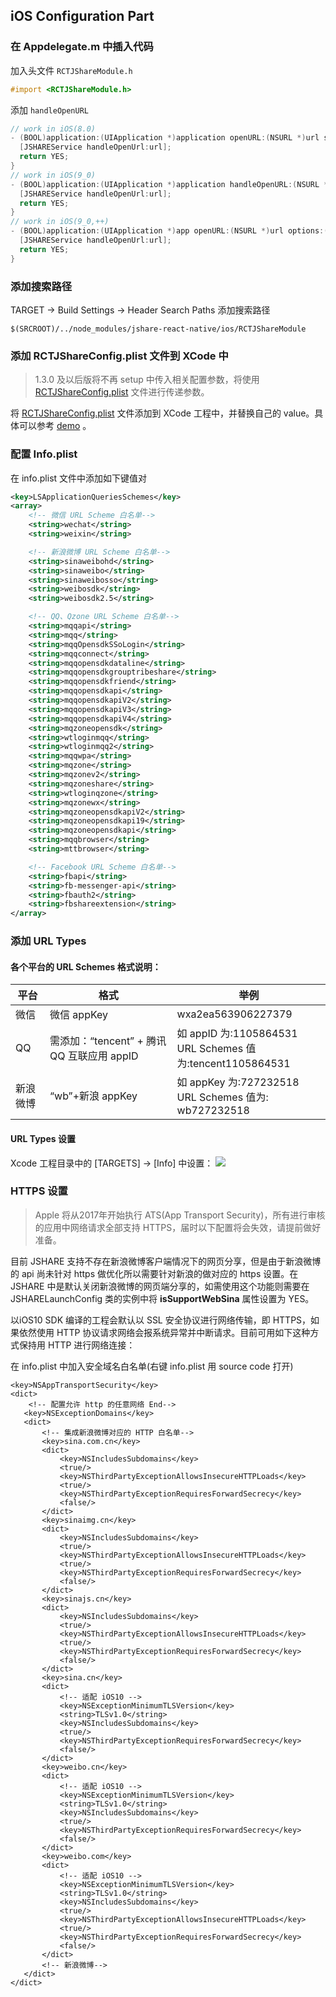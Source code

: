 ## iOS Configuration Part

### 在 Appdelegate.m 中插入代码

加入头文件 `RCTJShareModule.h`

```objective-c
#import <RCTJShareModule.h>
```

添加 `handleOpenURL`

```objective-c
// work in iOS(8.0)
- (BOOL)application:(UIApplication *)application openURL:(NSURL *)url sourceApplication:(NSString *)sourceApplication annotation:(id)annotation {
  [JSHAREService handleOpenUrl:url];
  return YES;
}
// work in iOS(9_0)
- (BOOL)application:(UIApplication *)application handleOpenURL:(NSURL *)url{
  [JSHAREService handleOpenUrl:url];
  return YES;
}
// work in iOS(9_0,++)
- (BOOL)application:(UIApplication *)app openURL:(NSURL *)url options:(NSDictionary<UIApplicationOpenURLOptionsKey,id> *)options {
  [JSHAREService handleOpenUrl:url];
  return YES;
}
```

### 添加搜索路径

TARGET -> Build Settings -> Header Search Paths 添加搜索路径

```
$(SRCROOT)/../node_modules/jshare-react-native/ios/RCTJShareModule
```

### 添加 RCTJShareConfig.plist 文件到 XCode 中

> 1.3.0 及以后版将不再 setup 中传入相关配置参数，将使用 [RCTJShareConfig.plist](../RCTJShareConfig.plist) 文件进行传递参数。

将 [RCTJShareConfig.plist](../RCTJShareConfig.plist) 文件添加到 XCode 工程中，并替换自己的 value。具体可以参考 [demo](../example/ios/RCTJShareConfig.plist) 。

### 配置 Info.plist

在 info.plist 文件中添加如下键值对

```xml
<key>LSApplicationQueriesSchemes</key>
<array>
    <!-- 微信 URL Scheme 白名单-->
    <string>wechat</string>
    <string>weixin</string>

    <!-- 新浪微博 URL Scheme 白名单-->
    <string>sinaweibohd</string>
    <string>sinaweibo</string>
    <string>sinaweibosso</string>
    <string>weibosdk</string>
    <string>weibosdk2.5</string>

    <!-- QQ、Qzone URL Scheme 白名单-->
    <string>mqqapi</string>
    <string>mqq</string>
    <string>mqqOpensdkSSoLogin</string>
    <string>mqqconnect</string>
    <string>mqqopensdkdataline</string>
    <string>mqqopensdkgrouptribeshare</string>
    <string>mqqopensdkfriend</string>
    <string>mqqopensdkapi</string>
    <string>mqqopensdkapiV2</string>
    <string>mqqopensdkapiV3</string>
    <string>mqqopensdkapiV4</string>
    <string>mqzoneopensdk</string>
    <string>wtloginmqq</string>
    <string>wtloginmqq2</string>
    <string>mqqwpa</string>
    <string>mqzone</string>
    <string>mqzonev2</string>
    <string>mqzoneshare</string>
    <string>wtloginqzone</string>
    <string>mqzonewx</string>
    <string>mqzoneopensdkapiV2</string>
    <string>mqzoneopensdkapi19</string>
    <string>mqzoneopensdkapi</string>
    <string>mqqbrowser</string>
    <string>mttbrowser</string>

    <!-- Facebook URL Scheme 白名单-->
    <string>fbapi</string>
    <string>fb-messenger-api</string>
    <string>fbauth2</string>
    <string>fbshareextension</string>
</array>
```

### 添加 URL Types
#### 各个平台的 URL Schemes 格式说明：

| 平台   | 格式                               | 举例                                       |
| ---- | -------------------------------- | ---------------------------------------- |
| 微信   | 微信 appKey                        | wxa2ea563906227379                       |
| QQ   | 需添加：“tencent” + 腾讯 QQ 互联应用 appID | 如 appID 为:1105864531<br> URL Schemes 值为:tencent1105864531 |
| 新浪微博 | “wb”+新浪 appKey                   | 如 appKey 为:727232518<br>URL Schemes 值为: wb727232518 |

#### URL Types 设置<br>
Xcode 工程目录中的 [TARGETS] -> [Info] 中设置：
![](https://docs.jiguang.cn/jshare/client/image/urlType.png)

### HTTPS 设置
 > Apple 将从2017年开始执行 ATS(App Transport Security)，所有进行审核的应用中网络请求全部支持 HTTPS，届时以下配置将会失效，请提前做好准备。

  目前 JSHARE 支持不存在新浪微博客户端情况下的网页分享，但是由于新浪微博的 api 尚未针对 https 做优化所以需要针对新浪的做对应的 https 设置。在 JSHARE 中是默认关闭新浪微博的网页端分享的，如需使用这个功能则需要在 JSHARELaunchConfig 类的实例中将 **isSupportWebSina** 属性设置为 YES。

  以iOS10 SDK 编译的工程会默认以 SSL 安全协议进行网络传输，即 HTTPS，如果依然使用 HTTP 协议请求网络会报系统异常并中断请求。目前可用如下这种方式保持用 HTTP 进行网络连接：

在 info.plist 中加入安全域名白名单(右键 info.plist 用 source code 打开)

```
<key>NSAppTransportSecurity</key>
<dict>
    <!-- 配置允许 http 的任意网络 End-->
   <key>NSExceptionDomains</key>
   <dict>
       <!-- 集成新浪微博对应的 HTTP 白名单-->
       <key>sina.com.cn</key>
       <dict>
           <key>NSIncludesSubdomains</key>
           <true/>
           <key>NSThirdPartyExceptionAllowsInsecureHTTPLoads</key>
           <true/>
           <key>NSThirdPartyExceptionRequiresForwardSecrecy</key>
           <false/>
       </dict>
       <key>sinaimg.cn</key>
       <dict>
           <key>NSIncludesSubdomains</key>
           <true/>
           <key>NSThirdPartyExceptionAllowsInsecureHTTPLoads</key>
           <true/>
           <key>NSThirdPartyExceptionRequiresForwardSecrecy</key>
           <false/>
       </dict>
       <key>sinajs.cn</key>
       <dict>
           <key>NSIncludesSubdomains</key>
           <true/>
           <key>NSThirdPartyExceptionAllowsInsecureHTTPLoads</key>
           <true/>
           <key>NSThirdPartyExceptionRequiresForwardSecrecy</key>
           <false/>
       </dict>
       <key>sina.cn</key>
       <dict>
           <!-- 适配 iOS10 -->
           <key>NSExceptionMinimumTLSVersion</key>
           <string>TLSv1.0</string>
           <key>NSIncludesSubdomains</key>
           <true/>
           <key>NSThirdPartyExceptionRequiresForwardSecrecy</key>
           <false/>
       </dict>
       <key>weibo.cn</key>
       <dict>
           <!-- 适配 iOS10 -->
           <key>NSExceptionMinimumTLSVersion</key>
           <string>TLSv1.0</string>
           <key>NSIncludesSubdomains</key>
           <true/>
           <key>NSThirdPartyExceptionRequiresForwardSecrecy</key>
           <false/>
       </dict>
       <key>weibo.com</key>
       <dict>
           <!-- 适配 iOS10 -->
           <key>NSExceptionMinimumTLSVersion</key>
           <string>TLSv1.0</string>
           <key>NSIncludesSubdomains</key>
           <true/>
           <key>NSThirdPartyExceptionAllowsInsecureHTTPLoads</key>
           <true/>
           <key>NSThirdPartyExceptionRequiresForwardSecrecy</key>
           <false/>
       </dict>
       <!-- 新浪微博-->
   </dict>
</dict>
```